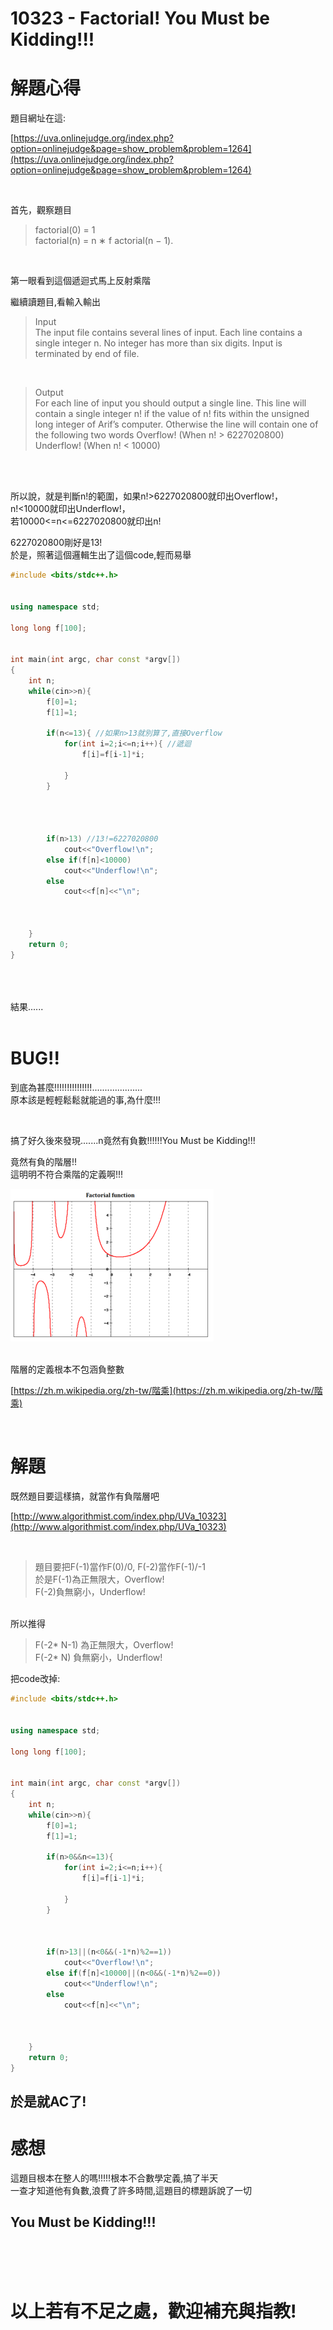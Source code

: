 

# 10323 - Factorial! You Must be Kidding!!!

解題心得
==================================

題目網址在這: 

[https://uva.onlinejudge.org/index.php?option=onlinejudge&page=show_problem&problem=1264](https://uva.onlinejudge.org/index.php?option=onlinejudge&page=show_problem&problem=1264)

<br />

首先，觀察題目


>
>factorial(0) = 1<br />
>factorial(n) = n ∗ f actorial(n − 1).
>

<br />

第一眼看到這個遞迴式馬上反射乘階
<br />

繼續讀題目,看輸入輸出<br />

>Input<br />
The input file contains several lines of input. Each line contains a single integer n. No integer has more
than six digits. Input is terminated by end of file.

<br />

>Output<br />
For each line of input you should output a single line. This line will contain a single integer n! if the
value of n! fits within the unsigned long integer of Arif’s computer. Otherwise the line will contain one
of the following two words
Overflow! (When n! > 6227020800)
Underflow! (When n! < 10000)

<br />
<br />

所以說，就是判斷n!的範圍，如果n!>6227020800就印出Overflow!，<br />
n!<10000就印出Underflow!，<br />
若10000<=n<=6227020800就印出n!
<br />

6227020800剛好是13!<br />
於是，照著這個邏輯生出了這個code,輕而易舉<br />


```cpp
#include <bits/stdc++.h>


using namespace std;

long long f[100];


int main(int argc, char const *argv[])
{
	int n;
	while(cin>>n){
		f[0]=1;
		f[1]=1;
		
		if(n<=13){ //如果n>13就別算了,直接Overflow
			for(int i=2;i<=n;i++){ //遞迴
				f[i]=f[i-1]*i;
				
			}
		}




		if(n>13) //13!=6227020800
			cout<<"Overflow!\n";
		else if(f[n]<10000)
			cout<<"Underflow!\n";
		else
			cout<<f[n]<<"\n";



	}
	return 0;
}




```




<br />
結果......
<br />

<br />

BUG!!
===============================================

到底為甚麼!!!!!!!!!!!!!!!....................<br />
原本該是輕輕鬆鬆就能過的事,為什麼!!!<br />

<br />

搞了好久後來發現.......n竟然有負數!!!!!!You Must be Kidding!!!<br />

竟然有負的階層!!<br />
這明明不符合乘階的定義啊!!!<br />

![](https://github.com/zinwang/APCS/blob/master/325px-Factorial_plot.png)


<br />
階層的定義根本不包涵負整數<br />

[https://zh.m.wikipedia.org/zh-tw/階乘](https://zh.m.wikipedia.org/zh-tw/階乘)

<br />

解題
=============================
既然題目要這樣搞，就當作有負階層吧
<br />

[http://www.algorithmist.com/index.php/UVa_10323](http://www.algorithmist.com/index.php/UVa_10323)


<br />

>題目要把F(-1)當作F(0)/0, F(-2)當作F(-1)/-1<br />
於是F(-1)為正無限大，Overflow!<br />
F(-2)負無窮小，Underflow!<br />

<br />
所以推得


>F(-2* N-1) 為正無限大，Overflow!<br />
>F(-2* N) 負無窮小，Underflow!<br />


把code改掉:
<br />

```cpp
#include <bits/stdc++.h>


using namespace std;

long long f[100];


int main(int argc, char const *argv[])
{
	int n;
	while(cin>>n){
		f[0]=1;
		f[1]=1;
		
		if(n>0&&n<=13){
			for(int i=2;i<=n;i++){
				f[i]=f[i-1]*i;
				
			}
		}



		if(n>13||(n<0&&(-1*n)%2==1))
			cout<<"Overflow!\n";
		else if(f[n]<10000||(n<0&&(-1*n)%2==0))
			cout<<"Underflow!\n";
		else
			cout<<f[n]<<"\n";



	}
	return 0;
}

```


於是就AC了!
----------------------------


感想
============================
這題目根本在整人的嗎!!!!!根本不合數學定義,搞了半天<br />
一查才知道他有負數,浪費了許多時間,這題目的標題訴說了一切<br />

You Must be Kidding!!!
------------------------



<br />
<br /><br />


以上若有不足之處，歡迎補充與指教!
==============================================

<br />
<br />


























